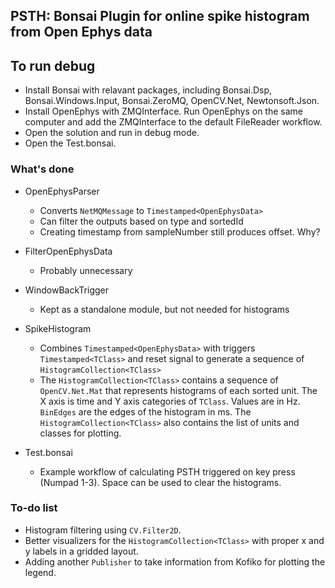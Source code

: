 ## PSTH: Bonsai Plugin for online spike histogram from Open Ephys data

## To run debug

- Install Bonsai with relavant packages, including Bonsai.Dsp, Bonsai.Windows.Input, Bonsai.ZeroMQ, OpenCV.Net, Newtonsoft.Json.
- Install OpenEphys with ZMQInterface. Run OpenEphys on the same computer and add the ZMQInterface to the default FileReader workflow.
- Open the solution and run in debug mode.
- Open the Test.bonsai.

### What's done

- OpenEphysParser
    - Converts `NetMQMessage` to `Timestamped<OpenEphysData>`
    - Can filter the outputs based on type and sortedId
    - Creating timestamp from sampleNumber still produces offset. Why?
- FilterOpenEphysData
    - Probably unnecessary
- WindowBackTrigger
    - Kept as a standalone module, but not needed for histograms
- SpikeHistogram
    - Combines `Timestamped<OpenEphysData>` with triggers `Timestamped<TClass>` and reset signal to generate a sequence of `HistogramCollection<TClass>`
    - The `HistogramCollection<TClass>` contains a sequence of `OpenCV.Net.Mat` that represents histograms of each sorted unit. The X axis is time and Y axis categories of `TClass`. Values are in Hz. `BinEdges` are the edges of the histogram in ms. The `HistogramCollection<TClass>` also contains the list of units and classes for plotting. 

- Test.bonsai
    - Example workflow of calculating PSTH triggered on key press (Numpad 1-3). Space can be used to clear the histograms.

### To-do list

- Histogram filtering using `CV.Filter2D`.
- Better visualizers for the `HistogramCollection<TClass>` with proper x and y labels in a gridded layout.
- Adding another `Publisher` to take information from Kofiko for plotting the legend.
